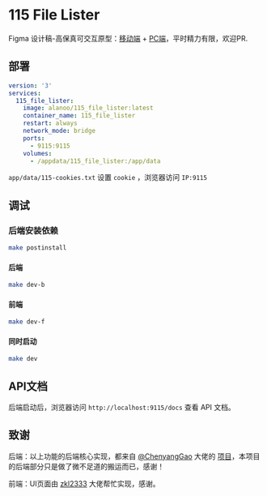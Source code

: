 # 115 File Lister

Figma 设计稿-高保真可交互原型：[移动端](https://www.figma.com/proto/XsOdLNW1WeIlO9buKodqlo/115Filelister?node-id=72-1130&starting-point-node-id=72%3A1130&page-id=0%3A1&viewport=142%2C355%2C0.53&t=wv2Z9bZiib2B1Us7-1&scaling=min-zoom&content-scaling=fixed&show-proto-sidebar=1&locale=en)   +   [PC端](https://www.figma.com/proto/XsOdLNW1WeIlO9buKodqlo/115Filelister?page-id=0%3A1&node-id=16-3749&viewport=-645%2C974%2C0.49&t=SfL28hroOfJAU1Lo-1&scaling=min-zoom&content-scaling=fixed&starting-point-node-id=16%3A3749)，平时精力有限，欢迎PR.


## 部署
```yaml
version: '3'
services:
  115_file_lister:
    image: alanoo/115_file_lister:latest
    container_name: 115_file_lister
    restart: always
    network_mode: bridge
    ports:
      - 9115:9115
    volumes:
      - /appdata/115_file_lister:/app/data
```
`app/data/115-cookies.txt` 设置 `cookie` ，浏览器访问 `IP:9115`

## 调试
### 后端安装依赖
```bash
make postinstall
```

#### 后端
```bash
make dev-b
```

#### 前端
```bash
make dev-f
```

#### 同时启动
```bash
make dev
```

## API文档
后端启动后，浏览器访问 `http://localhost:9115/docs` 查看 API 文档。

## 致谢
后端：以上功能的后端核心实现，都来自 [@ChenyangGao](https://github.com/ChenyangGao) 大佬的 [项目](https://github.com/ChenyangGao/web-mount-packs)，本项目的后端部分只是做了微不足道的搬运而已，感谢！

前端：UI页面由 [zkl2333](https://github.com/zkl2333) 大佬帮忙实现，感谢。

